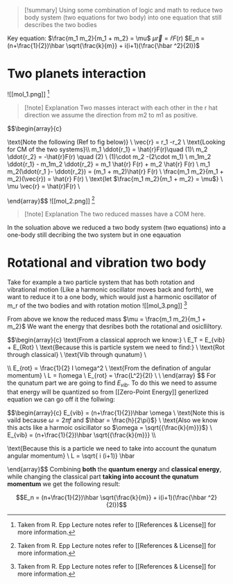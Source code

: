 
>[!summary]
Using some combination of logic and math to reduce two body system (two equations for two body) into one equation that still describes the two bodies
>
Key equation:
$\frac{m_1 m_2}{m_1 + m_2} = \mu$
$\mu \vec{r} = \hat{r}F(r)$
$E_n = (n+\frac{1}{2})\hbar \sqrt{\frac{k}{m}} + i(i+1)(\frac{\hbar ^2}{2I})$
# Two planets interaction
![[mol_1.png]]
[^1]
>[!note] Explanation
Two masses interact with each other in the r hat direction we assume the direction from m2 to m1 as positive.

$$\begin{array}{c} 

\text{Note the following (Ref to fig below)} \\
\vec{r} = r_1 -r_2 \\
\text{Looking for CM of the two systems}\\\\
m_1 \ddot{r_1} = \hat{r}F(r)\quad (1)\\
m_2 \ddot{r_2} = -\hat{r}F(r) \quad (2) \\
(1)\cdot m_2 -(2\cdot m_1) \\
m_1m_2 \ddot{r_1} - m_1m_2 \ddot{r_2} = m_1 \hat{r} F(r) + m_2 \hat{r} F(r) \\ 
m_1 m_2(\ddot{r_1 }- \ddot{r_2}) = (m_1 + m_2)\hat{r} F(r) \\
\frac{m_1 m_2}{m_1 + m_2}(\vec{r}) = \hat{r} F(r)
\\
\text{let $\frac{m_1 m_2}{m_1 + m_2} = \mu$} \\
\mu \vec{r} = \hat{r}F(r) \\ 

\end{array}$$
![[mol_2.png]]
[^1]
>[!note] Explanation
The two reduced masses have a COM here.

In the soluation above we reduced a two body system (two equations) into a one-body still decribing the two system but in one eqauation

# Rotational and vibration two body
Take for example a two particle system that has both rotation and vibrational motion (Like a harmonic oscillator moves back and forth), we want to reduce it to a one body, which would just a harmonic oscillator of m_r of the two bodies and with rotation motion
![[mol_3.png]]
[^1]

From above we know the reduced mass $\mu = \frac{m_1 m_2}{m_1 + m_2}$ We want the energy that desribes both the rotational and osiclliltory.

$$\begin{array}{c} 
\text{From a classical approch we know:} \\ 
E_T = E_{vib} + E_{Rot} \\
\text{Because this is particle system we need to find:} \\ 
\text{Rot through classical} \\ 
\text{Vib through qunatum}  \\ 

\\\\ 
E_{rot} = \frac{1}{2} I \omega^2 \\ 
\text{From the defination of angular momentum} \\
L  = I\omega \\
E_{rot} = \frac{L^2}{2I} \\ 
\\
\end{array} $$
For the qunatum part we are going to find $E_{vib}$. To do this we need to assume that energy will be quantized so from [[Zero-Point Energy]] generlized equation we can go off it the follwing:

$$\begin{array}{c} 
E_{vib} = (n+\frac{1}{2})\hbar \omega \\
\text{Note this is vaild because $\omega = 2\pi f$ and $\hbar = \frac{h}{2\pi}$} \\ 
\text{Also we know this acts like a harmoic osicillator so $\omega = \sqrt{{\frac{k}{m}}}$} \\
E_{vib} = (n+\frac{1}{2})\hbar \sqrt{{\frac{k}{m}}}  \\\\

\text{Because this is a particle we need to take into account the qunatum angular momentum} \\ 
L = \sqrt{ i (i+1)} \hbar 



\end{array}$$
Combining **both** the **quantum energy** and **classical energy**, while changing the classical part **taking into account the qunatum momentum** we get the following result:


$$E_n = (n+\frac{1}{2})\hbar \sqrt{\frac{k}{m}} + i(i+1)(\frac{\hbar ^2}{2I})$$

[^1]: Taken from R. Epp Lecture notes refer to [[References & License]] for more information.
